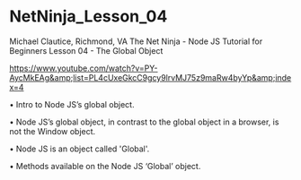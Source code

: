 # NetNinja_Lesson_04

Michael Clautice, Richmond, VA
The Net Ninja - Node JS Tutorial for Beginners 
Lesson 04 - The Global Object  

https://www.youtube.com/watch?v=PY-AycMkEAg&amp;list=PL4cUxeGkcC9gcy9lrvMJ75z9maRw4byYp&amp;index=4  

• Intro to Node JS’s global object. 

• Node JS’s global object, in contrast to the global object in a browser, is not the Window object.  

• Node JS is an object called 'Global'. 

• Methods available on the Node JS ‘Global’ object.

